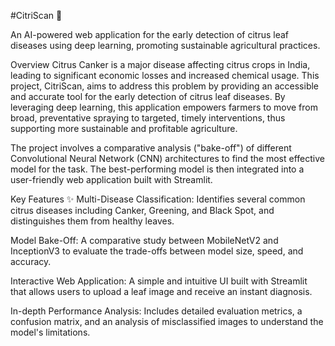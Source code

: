 #CitriScan 🌿

An AI-powered web application for the early detection of citrus leaf diseases using deep learning, promoting sustainable agricultural practices.

Overview
Citrus Canker is a major disease affecting citrus crops in India, leading to significant economic losses and increased chemical usage. This project, CitriScan, aims to address this problem by providing an accessible and accurate tool for the early detection of citrus leaf diseases. By leveraging deep learning, this application empowers farmers to move from broad, preventative spraying to targeted, timely interventions, thus supporting more sustainable and profitable agriculture.

The project involves a comparative analysis ("bake-off") of different Convolutional Neural Network (CNN) architectures to find the most effective model for the task. The best-performing model is then integrated into a user-friendly web application built with Streamlit.

Key Features ✨
Multi-Disease Classification: Identifies several common citrus diseases including Canker, Greening, and Black Spot, and distinguishes them from healthy leaves.

Model Bake-Off: A comparative study between MobileNetV2 and InceptionV3 to evaluate the trade-offs between model size, speed, and accuracy.

Interactive Web Application: A simple and intuitive UI built with Streamlit that allows users to upload a leaf image and receive an instant diagnosis.

In-depth Performance Analysis: Includes detailed evaluation metrics, a confusion matrix, and an analysis of misclassified images to understand the model's limitations.
